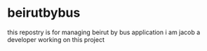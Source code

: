 # beirutbybus
this repostry is for managing beirut by bus application
i am jacob a developer working on this project
